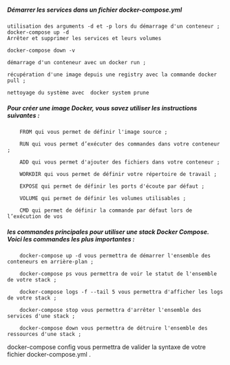 ##### Démarrer les services dans un fichier docker-compose.yml
    utilisation des arguments -d et -p lors du démarrage d'un conteneur ;
    docker-compose up -d
    Arrêter et supprimer les services et leurs volumes
    
    docker-compose down -v
    
    démarrage d'un conteneur avec un docker run ;
    
    récupération d'une image depuis une registry avec la commande docker pull ;
    
    nettoyage du système avec  docker system prune

##### Pour créer une image Docker, vous savez utiliser les instructions suivantes :

        FROM qui vous permet de définir l'image source ;
        
        RUN qui vous permet d’exécuter des commandes dans votre conteneur ;
        
        ADD qui vous permet d'ajouter des fichiers dans votre conteneur ;
        
        WORKDIR qui vous permet de définir votre répertoire de travail ;
        
        EXPOSE qui permet de définir les ports d'écoute par défaut ;
        
        VOLUME qui permet de définir les volumes utilisables ;
        
        CMD qui permet de définir la commande par défaut lors de l’exécution de vos


##### les commandes principales pour utiliser une stack Docker Compose. Voici les commandes les plus importantes :
        docker-compose up -d vous permettra de démarrer l'ensemble des conteneurs en arrière-plan ;
        
        docker-compose ps vous permettra de voir le statut de l'ensemble de votre stack ;
        
        docker-compose logs -f --tail 5 vous permettra d'afficher les logs de votre stack ;
        
        docker-compose stop vous permettra d'arrêter l'ensemble des services d'une stack ;
        
        docker-compose down vous permettra de détruire l'ensemble des ressources d'une stack ;

docker-compose config vous permettra de valider la syntaxe de votre fichier docker-compose.yml  .
